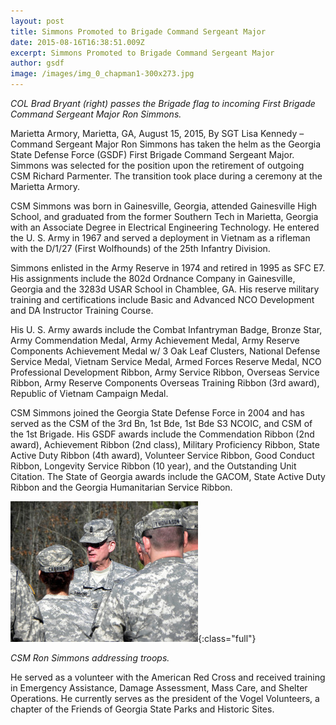 ```yaml
---
layout: post
title: Simmons Promoted to Brigade Command Sergeant Major
date: 2015-08-16T16:38:51.009Z
excerpt: Simmons Promoted to Brigade Command Sergeant Major
author: gsdf
image: /images/img_0_chapman1-300x273.jpg
---
```

*COL Brad Bryant (right) passes the Brigade flag to incoming First Brigade Command Sergeant Major Ron Simmons.*

Marietta Armory, Marietta, GA, August 15, 2015, By SGT Lisa Kennedy – Command Sergeant Major Ron Simmons has taken the helm as the Georgia State Defense Force (GSDF) First Brigade Command Sergeant Major. Simmons was selected for the position upon the retirement of outgoing CSM Richard Parmenter. The transition took place during a ceremony at the Marietta Armory.

CSM Simmons was born in Gainesville, Georgia, attended Gainesville High School, and graduated from the former Southern Tech in Marietta, Georgia with an Associate Degree in Electrical Engineering Technology. He entered the U. S. Army in 1967 and served a deployment in Vietnam as a rifleman with the D/1/27 (First Wolfhounds) of the 25th Infantry Division.

Simmons enlisted in the Army Reserve in 1974 and retired in 1995 as SFC E7. His assignments include the 802d Ordnance Company in Gainesville, Georgia and the 3283d USAR School in Chamblee, GA. His reserve military training and certifications include Basic and Advanced NCO Development and DA Instructor Training Course.

His U. S. Army awards include the Combat Infantryman Badge, Bronze Star, Army Commendation Medal, Army Achievement Medal, Army Reserve Components Achievement Medal w/ 3 Oak Leaf Clusters, National Defense Service Medal, Vietnam Service Medal, Armed Forces Reserve Medal, NCO Professional Development Ribbon, Army Service Ribbon, Overseas Service Ribbon, Army Reserve Components Overseas Training Ribbon (3rd award), Republic of Vietnam Campaign Medal.

CSM Simmons joined the Georgia State Defense Force in 2004 and has served as the CSM of the 3rd Bn, 1st Bde, 1st Bde S3 NCOIC, and CSM of the 1st Brigade. His GSDF awards include the Commendation Ribbon (2nd award), Achievement Ribbon (2nd class), Military Proficiency Ribbon, State Active Duty Ribbon (4th award), Volunteer Service Ribbon, Good Conduct Ribbon, Longevity Service Ribbon (10 year), and the Outstanding Unit Citation. The State of Georgia awards include the GACOM, State Active Duty Ribbon and the Georgia Humanitarian Service Ribbon.

![CSM Ron Simmons addressing troops.](/images/ds_chapman-300x225.jpg){:class="full"}

*CSM Ron Simmons addressing troops.*

He served as a volunteer with the American Red Cross and received training in Emergency Assistance, Damage Assessment, Mass Care, and Shelter Operations. He currently serves as the president of the Vogel Volunteers, a chapter of the Friends of Georgia State Parks and Historic Sites.
